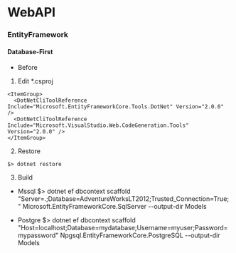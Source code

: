 WebAPI
======



### EntityFramework



#### Database-First
* Before
1. Edit *.csproj
``` 
<ItemGroup>
  <DotNetCliToolReference Include="Microsoft.EntityFrameworkCore.Tools.DotNet" Version="2.0.0" />
  <DotNetCliToolReference Include="Microsoft.VisualStudio.Web.CodeGeneration.Tools" Version="2.0.0" />
</ItemGroup>

```

2.  Restore
```
$> dotnet restore
```

3. Build
* Mssql
$> dotnet ef dbcontext scaffold "Server=.\;Database=AdventureWorksLT2012;Trusted_Connection=True;" Microsoft.EntityFrameworkCore.SqlServer --output-dir Models


* Postgre
$> dotnet ef dbcontext scaffold "Host=localhost;Database=mydatabase;Username=myuser;Password=mypassword" Npgsql.EntityFrameworkCore.PostgreSQL  --output-dir Models